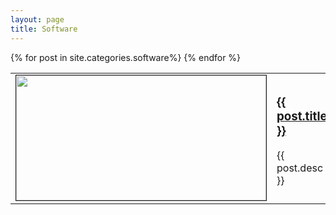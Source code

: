 ```yaml
---
layout: page
title: Software
---
```


<div class="softwares">
	<table>
		{% for post in site.categories.software%}
			<tr>
				<td style="Width: 200px">
					<a href="{{ post.url }}">
						<img src="{{ post.image }}" height="200px" width="400px" border="1px"/>
					</a>
				</td>
				<td>
					<a href="{{ post.url }}">
						<h3>{{ post.title }}</h3>
					</a>
					<p>
						{{ post.desc }}
					</p>
				</td>
			</tr>
		{% endfor %}
	</table>
</div>